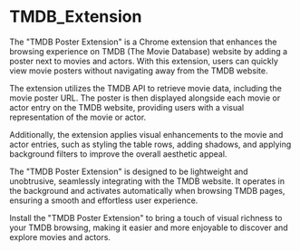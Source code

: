 # TMDB_Extension
The "TMDB Poster Extension" is a Chrome extension that enhances the browsing experience on TMDB (The Movie Database) website by adding a poster next to movies and actors. With this extension, users can quickly view movie posters without navigating away from the TMDB website.

The extension utilizes the TMDB API to retrieve movie data, including the movie poster URL. The poster is then displayed alongside each movie or actor entry on the TMDB website, providing users with a visual representation of the movie or actor.

Additionally, the extension applies visual enhancements to the movie and actor entries, such as styling the table rows, adding shadows, and applying background filters to improve the overall aesthetic appeal.

The "TMDB Poster Extension" is designed to be lightweight and unobtrusive, seamlessly integrating with the TMDB website. It operates in the background and activates automatically when browsing TMDB pages, ensuring a smooth and effortless user experience.

Install the "TMDB Poster Extension" to bring a touch of visual richness to your TMDB browsing, making it easier and more enjoyable to discover and explore movies and actors.
